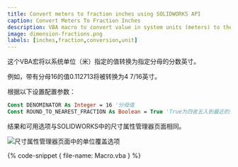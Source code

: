 ```yaml
---
title: Convert meters to fraction inches using SOLIDWORKS API
caption: Convert Meters To Fraction Inches
description: VBA macro to convert value in system units (meters) to the fraction inches using SOLIDWORKS API
image: dimension-fractions.png
labels: [inches,fraction,conversion,unit]
---
```

这个VBA宏将以系统单位（米）指定的值转换为指定分母的分数英寸。

例如，带有分母16的值0.112713将被转换为4 7/16英寸。

根据以下设置配置参数：

~~~ vb
Const DENOMINATOR As Integer = 16 '分母值
Const ROUND_TO_NEAREST_FRACTION As Boolean = True 'True为四舍五入到最近的分数，False为不进行四舍五入
~~~

结果和可用选项与SOLIDWORKS中的尺寸属性管理器页面相同。

![尺寸属性管理器页面中的单位覆盖选项](dimension-fractions.png)

{% code-snippet { file-name: Macro.vba } %}